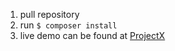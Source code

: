 1. pull repository
2. run `$ composer install`
3. live demo can be found at [ProjectX](https://projectx.loksik.dev/)
